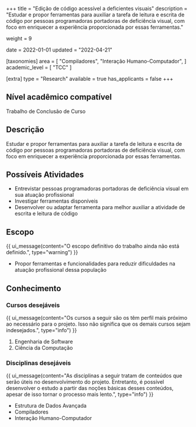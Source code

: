 +++
title = "Edição de código acessível a deficientes visuais"
description = "Estudar e propor ferramentas para auxiliar a tarefa de leitura e escrita de código por pessoas programadoras portadoras de deficiência visual, com foco em enriquecer a experiência proporcionada por essas ferramentas."

weight = 9

date = 2022-01-01
updated = "2022-04-21"

[taxonomies]
area = [ "Compiladores", "Interação Humano-Computador", ]
academic_level = [ "TCC" ]

[extra]
type = "Research"
available = true
has_applicants = false
+++

## Nível acadêmico compatível

Trabalho de Conclusão de Curso

## Descrição

Estudar e propor ferramentas para auxiliar a tarefa de leitura e escrita de código por pessoas programadoras portadoras de deficiência visual, com foco em enriquecer a experiência proporcionada por essas ferramentas.

## Possíveis Atividades

- Entrevistar pessoas programadoras portadoras de deficiência visual em sua atuação profissional
- Investigar ferramentas disponíveis
- Desenvolver ou adaptar ferramenta para melhor auxiliar a atividade de escrita e leitura de código

## Escopo

{{ ui_message(content="O escopo definitivo do trabalho ainda não está definido.", type="warning") }}

- Propor ferramentas e funcionalidades para reduzir dificuldades na atuação profissional dessa população

## Conhecimento

### Cursos desejáveis

{{ ui_message(content="Os cursos a seguir são os têm perfil mais próximo ao necessário para o projeto. Isso não significa que os demais cursos sejam indesejados.", type="info") }}

1. Engenharia de Software
2. Ciência da Computação

### Disciplinas desejáveis

{{ ui_message(content="As disciplinas a seguir tratam de conteúdos que serão úteis no desenvolvimento do projeto. Entretanto, é possível desenvolver o estudo a partir das noções básicas desses conteúdos, apesar de isso tornar o processo mais lento.", type="info") }}

- Estrutura de Dados Avançada
- Compiladores
- Interação Humano-Computador
